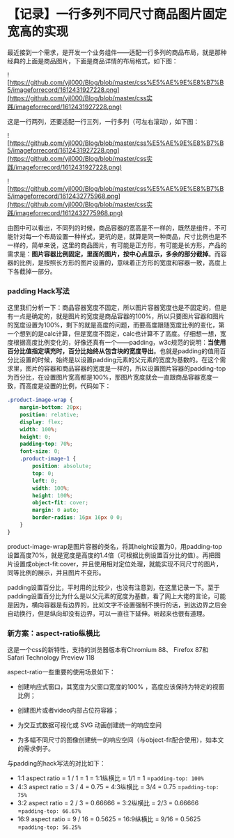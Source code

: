 # 【记录】一行多列不同尺寸商品图片固定宽高的实现

最近接到一个需求，是开发一个业务组件——适配一行多列的商品布局，就是那种经典的上面是商品图片，下面是商品详情的布局格式，如下图：

![https://github.com/yjl000/Blog/blob/master/css%E5%AE%9E%E8%B7%B5/imageforrecord/1612431927228.png](https://github.com/yjl000/Blog/blob/master/css实践/imageforrecord/1612431927228.png)

这是一行两列，还要适配一行三列，一行多列（可左右滚动），如下图：

![https://github.com/yjl000/Blog/blob/master/css%E5%AE%9E%E8%B7%B5/imageforrecord/1612431927228.png](https://github.com/yjl000/Blog/blob/master/css实践/imageforrecord/1612431927228.png)

![https://github.com/yjl000/Blog/blob/master/css%E5%AE%9E%E8%B7%B5/imageforrecord/1612432775968.png](https://github.com/yjl000/Blog/blob/master/css实践/imageforrecord/1612432775968.png)

由图中可以看出，不同列的时候，商品容器的宽高是不一样的，既然是组件，不可能针对每一个布局设置一种样式，更坑的是，就算是同一种商品，尺寸比例也是不一样的，简单来说，这里的商品图片，有可能是正方形，有可能是长方形，产品的需求是：**图片容器比例固定，里面的图片，按中心点显示，多余的部分截掉**。而容器的比例，是按照长方形的图片设置的，意味着正方形的宽度和容器一致，高度上下各截掉一部分。

### padding Hack写法

这里我们分析一下：商品容器宽度不固定，所以图片容器宽度也是不固定的，但是有一点是确定的，就是图片的宽度是商品容器的100%，所以只要图片容器和图片的宽度设置为100%，剩下的就是高度的问题，而要高度跟随宽度比例的变化，第一个想到的是calc计算，但是宽度不固定，calc也计算不了高度。仔细想一想，宽度根据高度比例变化的，好像还真有一个——padding，w3c规范的说明：**当使用百分比值指定填充时，百分比始终从包含块的宽度导出**。也就是padding的值用百分比设置的时候，始终是以设置padding元素的父元素的宽度为基数的。在这个需求里，图片的容器和商品容器的宽度是一样的，所以设置图片容器的padding-top为百分比，在设置图片宽高都是100%，那图片宽度就会一直跟商品容器宽度一致，而高度是设置的比例，代码如下：

```css
.product-image-wrap {
    margin-bottom: 20px;
    position: relative;
    display: flex;
    width: 100%;
    height: 0;
    padding-top: 70%;
    font-size: 0;
    .product-image-1 {
        position: absolute;
        top: 0;
        left: 0;
        width: 100%;
        height: 100%;
        object-fit: cover;
        margin: 0 auto;
        border-radius: 16px 16px 0 0;
    }
}
```

   

product-image-wrap是图片容器的类名，将其height设置为0，用padding-top设置高度70%，就是宽度是高度的1.4倍（可根据比例设置百分比的值）。再把图片设置成object-fit:cover，并且使用相对定位处理，就能实现不同尺寸的图片，同等比例的展示，并且图片不变形。

padding设置百分比，平时用的比较少，也没有注意到，在这里记录一下。至于padding设置百分比为什么是以父元素的宽度为基数，看了网上大佬的言论，可能是因为，横向容器是有边界的，比如文字不设置强制不换行的话，到达边界之后会自动换行，但是纵向却没有边界，可以一直往下延伸。听起来也很有道理。



### 新方案：aspect-ratio纵横比

这是一个css的新特性，支持的浏览器版本有Chromium 88、 Firefox 87和 Safari Technology Preview 118

aspect-ratio一些重要的使用场景如下：

- 创建响应式窗口，其宽度为父窗口宽度的100% ，高度应该保持为特定的视窗比例；

- 创建图片或者video内部占位符容器；

- 为交互式数据可视化或 SVG 动画创建统一的响应空间

- 为多幅不同尺寸的图像创建统一的响应空间（与object-fit配合使用），如本文的需求例子。

  

与padding的hack写法的对比如下：

- 1:1 aspect ratio = 1 / 1 = 1 = 1:1纵横比 = 1/1 = 1 =`padding-top: 100%`
- 4:3 aspect ratio = 3 / 4 = 0.75 = 4:3纵横比 = 3/4 = 0.75 =`padding-top: 75%`
- 3:2 aspect ratio = 2 / 3 = 0.66666 = 3:2纵横比 = 2/3 = 0.66666 =`padding-top: 66.67%`
- 16:9 aspect ratio = 9 / 16 = 0.5625 = 16:9纵横比 = 9/16 = 0.5625 =`padding-top: 56.25%`

